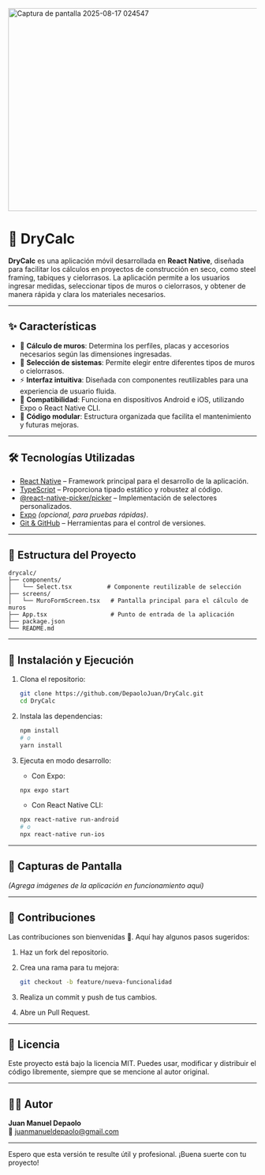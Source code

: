 <img width="638" height="411" alt="Captura de pantalla 2025-08-17 024547" src="https://github.com/user-attachments/assets/c95edc6d-40cf-44c7-8c5c-ab7de7c5eb9d" />


# 📐 DryCalc

**DryCalc** es una aplicación móvil desarrollada en **React Native**, diseñada para facilitar los cálculos en proyectos de construcción en seco, como steel framing, tabiques y cielorrasos. La aplicación permite a los usuarios ingresar medidas, seleccionar tipos de muros o cielorrasos, y obtener de manera rápida y clara los materiales necesarios.

---

## ✨ Características

- 📏 **Cálculo de muros**: Determina los perfiles, placas y accesorios necesarios según las dimensiones ingresadas.
- 🧱 **Selección de sistemas**: Permite elegir entre diferentes tipos de muros o cielorrasos.
- ⚡ **Interfaz intuitiva**: Diseñada con componentes reutilizables para una experiencia de usuario fluida.
- 📱 **Compatibilidad**: Funciona en dispositivos Android e iOS, utilizando Expo o React Native CLI.
- 🔧 **Código modular**: Estructura organizada que facilita el mantenimiento y futuras mejoras.

---

## 🛠️ Tecnologías Utilizadas

- [React Native](https://reactnative.dev/) – Framework principal para el desarrollo de la aplicación.
- [TypeScript](https://www.typescriptlang.org/) – Proporciona tipado estático y robustez al código.
- [@react-native-picker/picker](https://github.com/react-native-picker/picker) – Implementación de selectores personalizados.
- [Expo](https://expo.dev/) *(opcional, para pruebas rápidas)*.
- [Git & GitHub](https://github.com/) – Herramientas para el control de versiones.

---

## 📂 Estructura del Proyecto

```
drycalc/
├── components/
│   └── Select.tsx          # Componente reutilizable de selección
├── screens/
│   └── MuroFormScreen.tsx   # Pantalla principal para el cálculo de muros
├── App.tsx                  # Punto de entrada de la aplicación
├── package.json
└── README.md
```

---

## 🚀 Instalación y Ejecución

1. Clona el repositorio:

   ```bash
   git clone https://github.com/DepaoloJuan/DryCalc.git
   cd DryCalc
   ```

2. Instala las dependencias:

   ```bash
   npm install
   # o
   yarn install
   ```

3. Ejecuta en modo desarrollo:

   - Con Expo:

   ```bash
   npx expo start
   ```

   - Con React Native CLI:

   ```bash
   npx react-native run-android
   # o
   npx react-native run-ios
   ```

---

## 📸 Capturas de Pantalla

*(Agrega imágenes de la aplicación en funcionamiento aquí)*

---

## 🤝 Contribuciones

Las contribuciones son bienvenidas 🙌. Aquí hay algunos pasos sugeridos:

1. Haz un fork del repositorio.
2. Crea una rama para tu mejora:

   ```bash
   git checkout -b feature/nueva-funcionalidad
   ```

3. Realiza un commit y push de tus cambios.
4. Abre un Pull Request.

---

## 📄 Licencia

Este proyecto está bajo la licencia MIT. Puedes usar, modificar y distribuir el código libremente, siempre que se mencione al autor original.

---

## 👨‍💻 Autor

**Juan Manuel Depaolo**  
📧 [juanmanueldepaolo@gmail.com](mailto:juanmanueldepaolo@gmail.com)

---
Espero que esta versión te resulte útil y profesional. ¡Buena suerte con tu proyecto!
